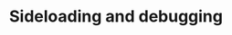 ---
title: Sideloading and debugging
layout: default
nav_order: 3
has_children: true
has_toc: true
---
